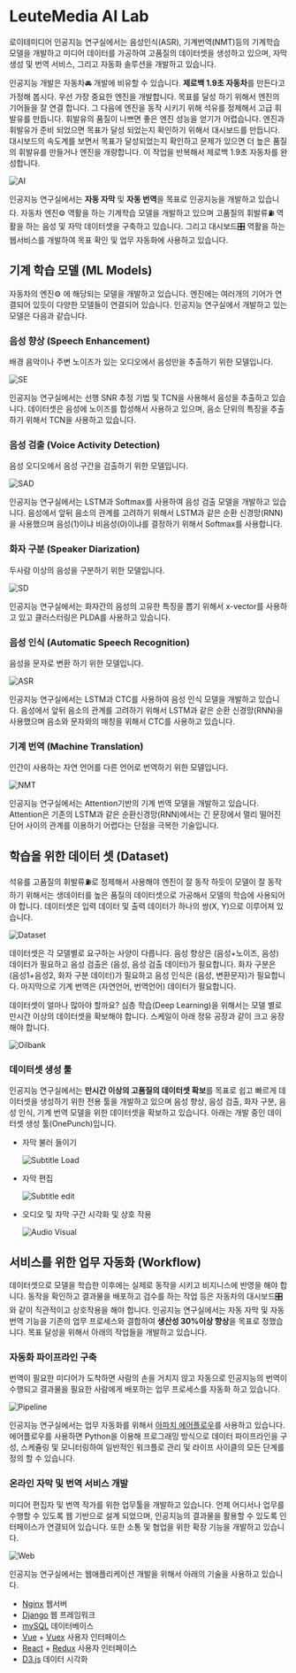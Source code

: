 # LeuteMedia AI Lab

로이테미디어 인공지능 연구실에서는 음성인식(ASR), 기계번역(NMT)등의 기계학습 모델을 개발하고 미디어 데이터를 가공하여 고품질의 데이터셋을 생성하고 있으며, 자막 생성 및 번역 서비스, 그리고 자동화 솔루션을 개발하고 있습니다.

인공지능 개발은 자동차🚘️ 개발에 비유할 수 있습니다. **제로백 1.9초 자동차**를 만든다고 가정해 봅시다. 우선 가장 중요한 엔진을 개발합니다. 목표를 달성 하기 위해서 엔진의 기어들을 잘 연결 합니다. 그 다음에 엔진을 동작 시키기 위해 석유를 정제해서 고급 휘발유를 만듭니다. 휘발유의 품질이 나쁘면 좋은 엔진 성능을 얻기가 어렵습니다. 엔진과 휘발유가 준비 되었으면 목표가 달성 되었는지 확인하기 위해서 대시보드를 만듭니다. 대시보드의 속도계를 보면서 목표가 달성되었는지 확인하고 문제가 있으면 더 높은 품질의 휘발유를 만들거나 엔진을 개량합니다. 이 작업을 반복해서 제로백 1.9초 자동차를 완성합니다. 

<img src="./images/ai.png" alt="AI" style="zoom:100%;" />

인공지능 연구실에서는 **자동 자막** 및 **자동 번역**을 목표로 인공지능을 개발하고 있습니다. 자동차 엔진⚙️ 역활을 하는 기계학습 모델을 개발하고 있으며 고품질의 휘발류⛽️ 역활을 하는 음성 및 자막 데이터셋을 구축하고 있습니다. 그리고 대시보드🎛️ 역활을 하는 웹서비스를 개발하여 목표 확인 및 업무 자동화에 사용하고 있습니다.



## 기계 학습 모델 (ML Models)

자동차의 엔진⚙️ 에 해당되는 모델을 개발하고 있습니다. 엔진에는 여러개의 기어가 연결되어 있듯이 다양한 모델들이 연결되어 있습니다. 인공지능 연구실에서 개발하고 있는 모델은 다음과 같습니다.

### 음성 향상 (Speech Enhancement)

배경 음악이나 주변 노이즈가 있는 오디오에서 음성만을 추출하기 위한 모델입니다.

<img src="./images/se.png" alt="SE" style="zoom:100%;" />

인공지능 연구실에서는 선행 SNR 추정 기법 및 TCN을 사용해서 음성을 추출하고 있습니다. 데이터셋은 음성에 노이즈를 합성해서 사용하고 있으며, 음소 단위의 특징을 추출하기 위해서 TCN을 사용하고 있습니다.

### 음성 검출 (Voice Activity Detection)

음성 오디오에서 음성 구간을 검출하기 위한 모델입니다.

<img src="./images/vad.png" alt="SAD" style="zoom:100%;" />

인공지능 연구실에서는 LSTM과 Softmax를 사용하여 음성 검출 모델을 개발하고 있습니다. 음성에서 앞뒤 음소의 관계를 고려하기 위해서 LSTM과 같은 순환 신경망(RNN)을 사용했으며 음성(1)이냐 비음성(0)이냐를 결정하기 위해서 Softmax를 사용합니다.

### 화자 구분 (Speaker Diarization)

두사람 이상의 음성을 구분하기 위한 모델입니다.

![SD](./images/sd.png)

인공지능 연구실에서는 화자간의 음성의 고유한 특징을 뽑기 위해서 x-vector를 사용하고 있고 클러스터링은 PLDA를 사용하고 있습니다.

### 음성 인식 (Automatic Speech Recognition)

음성을 문자로 변환 하기 위한 모델입니다.

![ASR](./images/asr.png)

인공지능 연구실에서는 LSTM과 CTC를 사용하여 음성 인식 모델을 개발하고 있습니다. 음성에서 앞뒤 음소의 관계를 고려하기 위해서 LSTM과 같은 순환 신경망(RNN)을 사용했으며 음소와 문자와의 매칭을 위해서 CTC를 사용하고 있습니다.

### 기계 번역 (Machine Translation)

인간이 사용하는 자연 언어를 다른 언어로 번역하기 위한 모델입니다.

![NMT](./images/nmt.png)

인공지능 연구실에서는 Attention기반의 기계 번역 모델을 개발하고 있습니다. Attention은 기존의 LSTM과 같은 순환신경망(RNN)에서는 긴 문장에서 멀리 떨어진 단어 사이의 관계를 이용하기 어렵다는 단점을 극복한 기술입니다.

## 학습을 위한 데이터 셋 (Dataset)

석유를 고품질의 휘발류⛽️로 정제해서 사용해야 엔진이 잘 동작 하듯이 모델이 잘 동작하기 위해서는 생데이터를 높은 품질의 데이터셋으로 가공해서 모델의 학습에 사용되어야 합니다. 데이터셋은 입력 데이터 및 출력 데이터가 하나의 쌍(X, Y)으로 이루어져 있습니다.

![Dataset](./images/dataset.png)

데이터셋은 각 모델별로 요구하는 사양이 다릅니다. 음성 향상은 (음성+노이즈, 음성) 데이터가 필요하고 음성 검출은 (음성, 음성 검출 데이터)가 필요합니다. 화자 구분은 (음성1+음성2, 화자 구분 데이터)가 필요하고 음성 인식은 (음성, 변환문자)가 필요합니다. 마지막으로 기계 번역은 (자연언어, 번역언어) 데이터가 필요합니다. 

데이터셋이 얼마나 많아야 할까요? 심층 학습(Deep Learning)을 위해서는 모델 별로 만시간 이상의 데이터셋을 확보해야 합니다. 스케일이 아래 정유 공장과 같이 크고 웅장해야 합니다.

![Oilbank](./images/oilbank.jpg)

### 데이터셋 생성 툴

인공지능 연구실에서는 **만시간 이상의 고품질의 데이터셋 확보**를 목표로 쉽고 빠르게 데이터셋을 생성하기 위한 전용 툴을 개발하고 있으며 음성 향상, 음성 검출, 화자 구분, 음성 인식, 기계 번역 모델을 위한 데이터셋을 확보하고 있습니다. 아래는 개발 중인 데이터셋 생성 툴(OnePunch)입니다.

- 자막 불러 들이기

  ![Subtitle Load](./images/peek_subtitle_load.gif)

- 자막 편집

  ![Subtitle edit](./images/peek_subtitle_edit.gif)

- 오디오 및 자막 구간 시각화 및 상호 작용

  ![Audio Visual](./images/peek_audio.gif)

## 서비스를 위한 업무 자동화 (Workflow)

데이터셋으로 모델을 학습한 이후에는 실제로 동작을 시키고 비지니스에 반영을 해야 합니다. 동작을 확인하고 결과물을 배포하고 검수를 하는 작업 등은 자동차의 대시보드🎛️ 와 같이 직관적이고 상호작용을 해야 합니다. 인공지능 연구실에서는 자동 자막 및 자동 번역 기능을 기존의 업무 프로세스와 결합하여 **생산성 30%이상 향상**을 목표로 정했습니다. 목표 달성을 위해서 아래의 작업들을 개발하고 있습니다.

### 자동화 파이프라인 구축

번역이 필요한 미디어가 도착하면 사람의 손을 거치지 않고 자동으로 인공지능의 번역이 수행되고 결과물을 필요한 사람에게 배포하는 업무 프로세스를 자동화 하고 있습니다. 

![Pipeline](./images/pipeline.png)

인공지능 연구실에서는 업무 자동화를 위해서 [아파치 에어플로우](https://airflow.apache.org/)를 사용하고 있습니다. 에어플로우를 사용하면 Python을 이용해 프로그래밍 방식으로 데이터 파이프라인을 구성, 스케쥴링 및 모니터링하여 일반적인 워크플로 관리 및 라이프 사이클의 모든 단계를 정의 할 수 있습니다.

### 온라인 자막 및 번역 서비스 개발

미디어 편집자 및 번역 작가를 위한 업무툴을 개발하고 있습니다. 언제 어디서나 업무를 수행할 수 있도록 웹 기반으로 설계 되었으며, 인공지능의 결과물을 활용할 수 있도록 인터페이스가 연결되어 있습니다. 또한 소통 및 협업을 위한 확장 기능을 개발하고 있습니다.

![Web](./images/web.png)

인공지능 연구실에서는 웹애플리케이션 개발을 위해서 아래의 기술을 사용하고 있습니다.

- [Nginx](http://nginx.org/) 웹서버
- [Django](https://www.djangoproject.com/) 웹 프레임워크
- [mySQL](https://www.mysql.com/) 데이터베이스
- [Vue](https://vuejs.org/) + [Vuex](https://vuex.vuejs.org/) 사용자 인터페이스
- [React](https://reactjs.org/) + [Redux](https://redux.js.org/) 사용자 인터페이스
- [D3.js](https://d3js.org/) 데이터 시각화